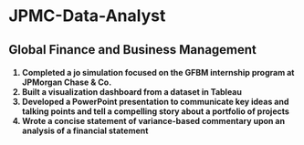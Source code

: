 # JPMC-Data-Analyst
<h2>Global Finance and Business Management</h2>

<h4><ol>
  <li>Completed a jo simulation focused on the GFBM internship program at JPMorgan
 Chase & Co. <br>
 <li>Built a visualization dashboard from a dataset in Tableau <br>
 <li>Developed a PowerPoint presentation to communicate key ideas and talking
 points and tell a compelling story about a portfolio of projects <br>
 <li>Wrote a concise statement of variance-based commentary upon an analysis of a
 financial statement</ol></h4>
